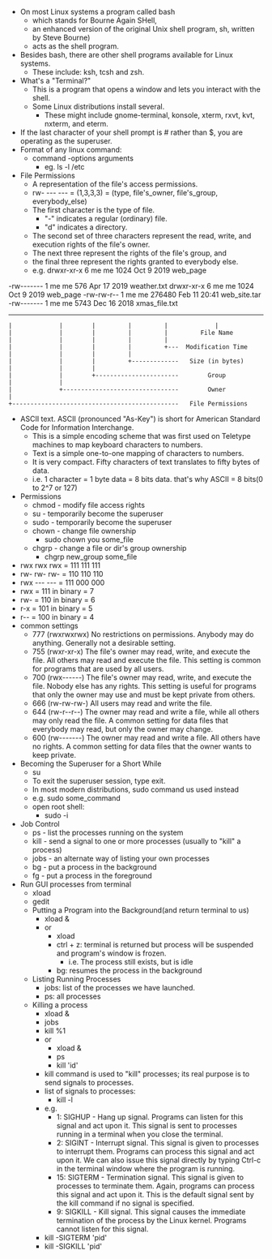 - On most Linux systems a program called bash 
  - which stands for Bourne Again SHell, 
  - an enhanced version of the original Unix shell program, sh, written by Steve Bourne) 
  - acts as the shell program.
- Besides bash, there are other shell programs available for Linux systems.
  - These include: ksh, tcsh and zsh.
- What's a "Terminal?"
  - This is a program that opens a window and lets you interact with the shell.
  - Some Linux distributions install several.
    - These might include gnome-terminal, konsole, xterm, rxvt, kvt, nxterm, and eterm.
- If the last character of your shell prompt is # rather than $, you are operating as the superuser.
- Format of any linux command:
    - command -options arguments
        - eg. ls -l /etc
- File Permissions
  - A representation of the file's access permissions.
  - rw- --- --- = (1,3,3,3) = (type, file's_owner, file's_group, everybody_else)
  - The first character is the type of file.
      - "-" indicates a regular (ordinary) file.
      - "d" indicates a directory.
  - The second set of three characters represent the read, write, and execution rights of the file's owner.
  - The next three represent the rights of the file's group, and
  - the final three represent the rights granted to everybody else.
  - e.g. drwxr-xr-x  6 me me 1024 Oct 9 2019 web_page

-rw-------   1 me       me            576 Apr 17  2019 weather.txt
drwxr-xr-x   6 me       me           1024 Oct  9  2019 web_page
-rw-rw-r--   1 me       me         276480 Feb 11 20:41 web_site.tar
-rw-------   1 me       me           5743 Dec 16  2018 xmas_file.txt

----------     -------  -------  -------- ------------ -------------
    |             |        |         |         |             |
    |             |        |         |         |         File Name
    |             |        |         |         |
    |             |        |         |         +---  Modification Time
    |             |        |         |
    |             |        |         +-------------   Size (in bytes)
    |             |        |
    |             |        +-----------------------        Group
    |             |
    |             +--------------------------------        Owner
    |
    +----------------------------------------------   File Permissions

- ASCII text. ASCII (pronounced "As-Key") is short for American Standard Code for Information Interchange.
    - This is a simple encoding scheme that was first used on Teletype machines to map keyboard characters to numbers.
    - Text is a simple one-to-one mapping of characters to numbers.
    - It is very compact. Fifty characters of text translates to fifty bytes of data.
    - i.e. 1 character = 1 byte data = 8 bits data. that's why ASCII = 8 bits(0 to 2^7 or 127)
- Permissions
  - chmod - modify file access rights
  - su - temporarily become the superuser
  - sudo - temporarily become the superuser
  - chown - change file ownership
    - sudo chown you some_file
  - chgrp - change a file or dir's group ownership
    - chgrp new_group some_file
- rwx rwx rwx = 111 111 111
- rw- rw- rw- = 110 110 110 
- rwx --- --- = 111 000 000 
- rwx = 111 in binary = 7 
- rw- = 110 in binary = 6 
- r-x = 101 in binary = 5 
- r-- = 100 in binary = 4
- common settings
  - 777	(rwxrwxrwx) No restrictions on permissions. Anybody may do anything. Generally not a desirable setting.
  - 755	(rwxr-xr-x) The file's owner may read, write, and execute the file. All others may read and execute the file. This setting is common for programs that are used by all users. 
  - 700	(rwx------) The file's owner may read, write, and execute the file. Nobody else has any rights. This setting is useful for programs that only the owner may use and must be kept private from others. 
  - 666	(rw-rw-rw-) All users may read and write the file. 
  - 644	(rw-r--r--) The owner may read and write a file, while all others may only read the file. A common setting for data files that everybody may read, but only the owner may change.
  - 600	(rw-------) The owner may read and write a file. All others have no rights. A common setting for data files that the owner wants to keep private.
- Becoming the Superuser for a Short While
  - su
  - To exit the superuser session, type exit.
  - In most modern distributions, sudo command us used instead
  - e.g. sudo some_command
  - open root shell:
    - sudo -i
- Job Control
  - ps - list the processes running on the system
  - kill - send a signal to one or more processes (usually to "kill" a process)
  - jobs - an alternate way of listing your own processes
  - bg - put a process in the background
  - fg - put a process in the foreground
- Run GUI processes from terminal
  - xload
  - gedit
  - Putting a Program into the Background(and return terminal to us)
    - xload &
    - or
      - xload 
      - ctrl + z: terminal is returned but process will be suspended and program's window is frozen.
        - i.e. The process still exists, but is idle
      - bg: resumes the process in the background
  - Listing Running Processes
    - jobs: list of the processes we have launched.
    - ps: all processes
  - Killing a process
    - xload &
    - jobs
    - kill %1
    - or
      - xload &
      - ps
      - kill 'id'
    - kill command is used to "kill" processes; its real purpose is to send signals to processes.
    - list of signals to processes:
      - kill -l
    - e.g.
      - 1: SIGHUP - Hang up signal. Programs can listen for this signal and act upon it. This signal is sent to processes running in a terminal when you close the terminal.
      - 2: SIGINT - Interrupt signal. This signal is given to processes to interrupt them. Programs can process this signal and act upon it. We can also issue this signal directly by typing Ctrl-c in the terminal window where the program is running.
      - 15: SIGTERM	- Termination signal. This signal is given to processes to terminate them. Again, programs can process this signal and act upon it. This is the default signal sent by the kill command if no signal is specified.
      - 9: SIGKILL - Kill signal. This signal causes the immediate termination of the process by the Linux kernel. Programs cannot listen for this signal.
    - kill -SIGTERM 'pid'
    - kill -SIGKILL 'pid'

